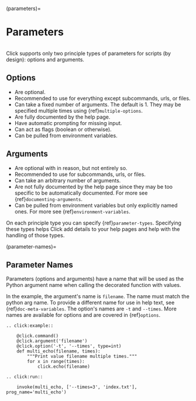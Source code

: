 (parameters)=

# Parameters

```{currentmodule} asyncclick
```

Click supports only two principle types of parameters for scripts (by design): options and arguments.

## Options

- Are optional.
- Recommended to use for everything except subcommands, urls, or files.
- Can take a fixed number of arguments. The default is 1. They may be specified multiple times using {ref}`multiple-options`.
- Are fully documented by the help page.
- Have automatic prompting for missing input.
- Can act as flags (boolean or otherwise).
- Can be pulled from environment variables.

## Arguments

- Are optional with in reason, but not entirely so.
- Recommended to use for subcommands, urls, or files.
- Can take an arbitrary number of arguments.
- Are not fully documented by the help page since they may be too specific to be automatically documented. For more see {ref}`documenting-arguments`.
- Can be pulled from environment variables but only explicitly named ones. For more see {ref}`environment-variables`.

On each principle type you can specify {ref}`parameter-types`. Specifying these types helps Click add details to your help pages and help with the handling of those types.

(parameter-names)=

## Parameter Names

Parameters (options and arguments) have a name that will be used as
the Python argument name when calling the decorated function with
values.

In the example, the argument's name is `filename`. The name must match the python arg name. To provide a different name for use in help text, see {ref}`doc-meta-variables`.
The option's names are `-t` and `--times`. More names are available for options and are covered in {ref}`options`.

```{eval-rst}
.. click:example::

    @click.command()
    @click.argument('filename')
    @click.option('-t', '--times', type=int)
    def multi_echo(filename, times):
        """Print value filename multiple times."""
        for x in range(times):
            click.echo(filename)

.. click:run::

    invoke(multi_echo, ['--times=3', 'index.txt'], prog_name='multi_echo')
```
